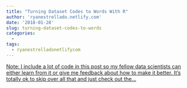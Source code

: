```yaml
---
title: "Turning Dataset Codes to Words With R"
author: 'ryanestrellado.netlify.com'
date: '2018-01-28'
slug: turning-dataset-codes-to-words
categories:
  - 
tags:
  - ryanestrelladonetlifycom
---
```


[Note: I include a lot of code in this post so my fellow data scientists can either learn from it or give me feedback about how to make it better. It’s totally ok to skip over all that and just check out the...<click to read more>](https://ryanestrellado.netlify.com/post/turning-dataset-codes-to-words/)

